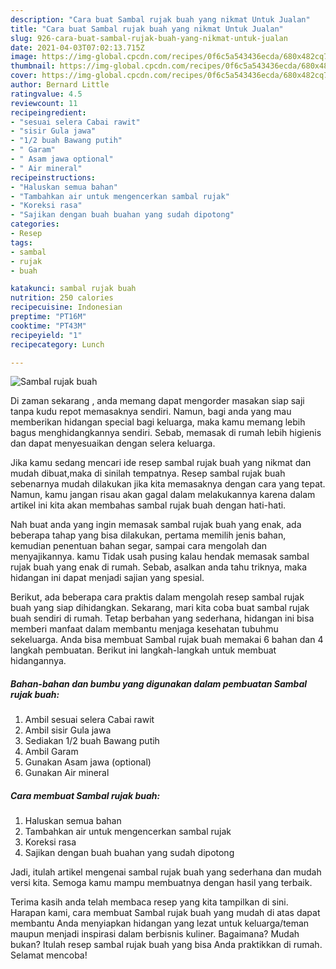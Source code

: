 ```yaml
---
description: "Cara buat Sambal rujak buah yang nikmat Untuk Jualan"
title: "Cara buat Sambal rujak buah yang nikmat Untuk Jualan"
slug: 926-cara-buat-sambal-rujak-buah-yang-nikmat-untuk-jualan
date: 2021-04-03T07:02:13.715Z
image: https://img-global.cpcdn.com/recipes/0f6c5a543436ecda/680x482cq70/sambal-rujak-buah-foto-resep-utama.jpg
thumbnail: https://img-global.cpcdn.com/recipes/0f6c5a543436ecda/680x482cq70/sambal-rujak-buah-foto-resep-utama.jpg
cover: https://img-global.cpcdn.com/recipes/0f6c5a543436ecda/680x482cq70/sambal-rujak-buah-foto-resep-utama.jpg
author: Bernard Little
ratingvalue: 4.5
reviewcount: 11
recipeingredient:
- "sesuai selera Cabai rawit"
- "sisir Gula jawa"
- "1/2 buah Bawang putih"
- " Garam"
- " Asam jawa optional"
- " Air mineral"
recipeinstructions:
- "Haluskan semua bahan"
- "Tambahkan air untuk mengencerkan sambal rujak"
- "Koreksi rasa"
- "Sajikan dengan buah buahan yang sudah dipotong"
categories:
- Resep
tags:
- sambal
- rujak
- buah

katakunci: sambal rujak buah 
nutrition: 250 calories
recipecuisine: Indonesian
preptime: "PT16M"
cooktime: "PT43M"
recipeyield: "1"
recipecategory: Lunch

---
```



![Sambal rujak buah](https://img-global.cpcdn.com/recipes/0f6c5a543436ecda/680x482cq70/sambal-rujak-buah-foto-resep-utama.jpg)

Di zaman  sekarang , anda memang dapat mengorder masakan siap saji tanpa kudu repot memasaknya sendiri. Namun, bagi anda yang mau memberikan hidangan special bagi keluarga, maka kamu memang lebih bagus menghidangkannya sendiri. Sebab, memasak di rumah lebih higienis dan dapat menyesuaikan dengan selera keluarga.

Jika kamu sedang mencari ide resep sambal rujak buah yang nikmat dan mudah dibuat,maka di sinilah tempatnya. Resep sambal rujak buah  sebenarnya mudah dilakukan jika kita memasaknya dengan cara yang tepat. Namun, kamu jangan risau akan gagal dalam melakukannya 
karena dalam artikel ini kita akan membahas sambal rujak buah dengan hati-hati.  



Nah buat anda yang ingin memasak sambal rujak buah yang enak, ada beberapa tahap yang bisa dilakukan, pertama memilih jenis bahan, kemudian penentuan bahan segar, sampai cara mengolah dan menyajikannya. kamu Tidak usah pusing kalau hendak memasak sambal rujak buah yang enak di rumah. Sebab, asalkan anda  tahu triknya, maka hidangan ini dapat menjadi sajian yang spesial.

Berikut, ada beberapa cara praktis  dalam mengolah resep sambal rujak buah yang siap dihidangkan. Sekarang, mari kita coba buat sambal rujak buah sendiri di rumah. Tetap berbahan yang sederhana, hidangan ini bisa memberi manfaat dalam membantu menjaga kesehatan tubuhmu sekeluarga. Anda bisa membuat Sambal rujak buah memakai 6 bahan dan 4 langkah pembuatan. Berikut ini langkah-langkah untuk membuat hidangannya.

<!--inarticleads1-->

##### Bahan-bahan dan bumbu yang digunakan dalam pembuatan Sambal rujak buah:

1. Ambil sesuai selera Cabai rawit
1. Ambil sisir Gula jawa
1. Sediakan 1/2 buah Bawang putih
1. Ambil  Garam
1. Gunakan  Asam jawa (optional)
1. Gunakan  Air mineral




<!--inarticleads2-->

##### Cara membuat Sambal rujak buah:

1. Haluskan semua bahan
1. Tambahkan air untuk mengencerkan sambal rujak
1. Koreksi rasa
1. Sajikan dengan buah buahan yang sudah dipotong




Jadi, itulah artikel mengenai  sambal rujak buah  yang sederhana dan mudah versi kita. Semoga kamu mampu membuatnya dengan hasil yang terbaik. 

Terima kasih anda telah membaca resep yang kita tampilkan di sini. Harapan kami, cara membuat  Sambal rujak buah yang mudah di atas dapat membantu Anda menyiapkan hidangan yang lezat untuk keluarga/teman maupun menjadi inspirasi dalam berbisnis kuliner. Bagaimana? Mudah bukan? Itulah resep sambal rujak buah yang bisa Anda praktikkan di rumah. Selamat mencoba!

